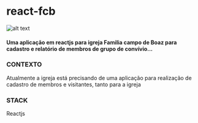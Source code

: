 # react-fcb
![alt text](https://scontent-for1-1.cdninstagram.com/v/t51.2885-19/154367758_478737213142122_5641649221142578963_n.jpg?stp=dst-jpg_s150x150&_nc_ht=scontent-for1-1.cdninstagram.com&_nc_cat=106&_nc_ohc=l4X5ipZn_ZMAX-wRgnv&edm=AHG7ALcBAAAA&ccb=7-5&oh=00_AfC3tKxzCjhZtLjVQh4EpytpLIOR6RJz7Uc7U68GUxer2A&oe=638A0AC9&_nc_sid=5cbaad)

#### Uma aplicação em reactjs para igreja Familia campo de Boaz para cadastro e relatório de membros de grupo de convívio...

### CONTEXTO
Atualmente a igreja está precisando de uma aplicação para realização de cadastro de membros e visitantes, tanto para a igreja 

### STACK
Reactjs
